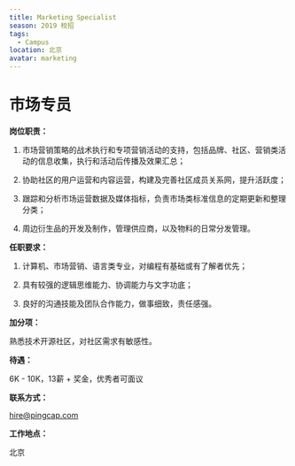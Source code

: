 ```yaml
---
title: Marketing Specialist
season: 2019 校招 
tags:
  - Campus
location: 北京
avatar: marketing
---
```


# 市场专员

**岗位职责：**

1. 市场营销策略的战术执行和专项营销活动的支持，包括品牌、社区、营销类活动的信息收集，执行和活动后传播及效果汇总；


2. 协助社区的用户运营和内容运营，构建及完善社区成员关系网，提升活跃度；


3. 跟踪和分析市场运营数据及媒体指标，负责市场类标准信息的定期更新和整理分类；


4. 周边衍生品的开发及制作，管理供应商，以及物料的日常分发管理。



**任职要求：**

1. 计算机、市场营销、语言类专业，对编程有基础或有了解者优先；

2. 具有较强的逻辑思维能力、协调能力与文字功底；

3. 良好的沟通技能及团队合作能力，做事细致，责任感强。


**加分项：**

熟悉技术开源社区，对社区需求有敏感性。

**待遇：**

6K - 10K，13薪 + 奖金，优秀者可面议

**联系方式：**

hire@pingcap.com

**工作地点：**

北京
